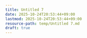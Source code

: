 ```yaml
---
title: Untitled 7
date: 2025-10-24T20:53:44+09:00
lastmod: 2025-10-24T20:53:44+09:00
resource-path: temp/Untitled 7.md
draft: true
---
```

